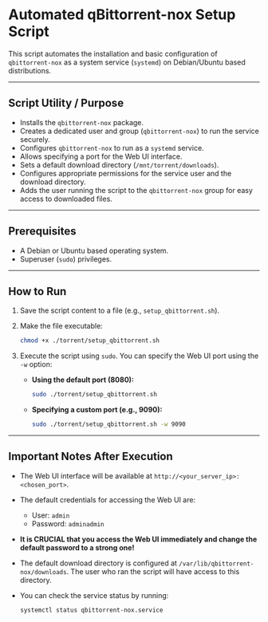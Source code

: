 # Automated qBittorrent-nox Setup Script

This script automates the installation and basic configuration of `qbittorrent-nox` as a system service (`systemd`) on Debian/Ubuntu based distributions.

---
## Script Utility / Purpose

* Installs the `qbittorrent-nox` package.
* Creates a dedicated user and group (`qbittorrent-nox`) to run the service securely.
* Configures `qbittorrent-nox` to run as a `systemd` service.
* Allows specifying a port for the Web UI interface.
* Sets a default download directory (`/mnt/torrent/downloads`).
* Configures appropriate permissions for the service user and the download directory.
* Adds the user running the script to the `qbittorrent-nox` group for easy access to downloaded files.

---
## Prerequisites

* A Debian or Ubuntu based operating system.
* Superuser (`sudo`) privileges.

---
## How to Run

1.  Save the script content to a file (e.g., `setup_qbittorrent.sh`).
2.  Make the file executable:
    ```bash
    chmod +x ./torrent/setup_qbittorrent.sh
    ```
3.  Execute the script using `sudo`. You can specify the Web UI port using the `-w` option:

    * **Using the default port (8080):**
        ```bash
        sudo ./torrent/setup_qbittorrent.sh
        ```
    * **Specifying a custom port (e.g., 9090):**
        ```bash
        sudo ./torrent/setup_qbittorrent.sh -w 9090
        ```

---
## Important Notes After Execution

* The Web UI interface will be available at `http://<your_server_ip>:<chosen_port>`.
* The default credentials for accessing the Web UI are:
    * User: `admin`
    * Password: `adminadmin`
  
* **It is CRUCIAL that you access the Web UI immediately and change the default password to a strong one!**
* The default download directory is configured at `/var/lib/qbittorrent-nox/downloads`. The user who ran the script will have access to this directory.
* You can check the service status by running:
    ```bash
    systemctl status qbittorrent-nox.service
    ```